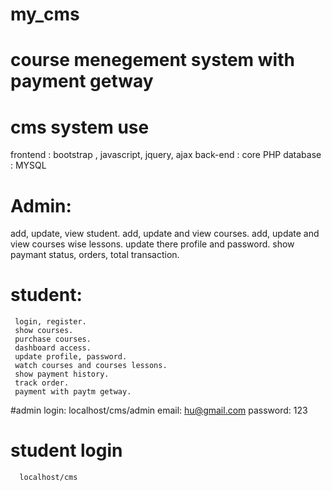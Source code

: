# my_cms
# course menegement system with payment getway

# cms system use
   frontend  : bootstrap , javascript, jquery, ajax
   back-end  : core PHP
   database  : MYSQL

# Admin:
   add, update, view student.
   add, update and view courses.
   add, update and view courses wise lessons.
   update there profile and password.
   show paymant status, orders, total transaction.


# student:
     login, register.
     show courses.
     purchase courses.
     dashboard access.
     update profile, password.
     watch courses and courses lessons.
     show payment history.
     track order.
     payment with paytm getway.
 
 
 #admin login:
     localhost/cms/admin
       email: hu@gmail.com
       password: 123
       
  #  student login
      localhost/cms
